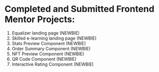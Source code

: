# Completed and Submitted Frontend Mentor Projects:
1. Equalizer landing page (NEWBIE)
1. Skilled e-learning landing page (NEWBIE)
1. Stats Preview Component (NEWBIE)
1. Order Summary Component (NEWBIE)
1. NFT Preview Component (NEWBIE)
1. QR Code Component (NEWBIE)
1. Interactive Rating Component (NEWBIE)

